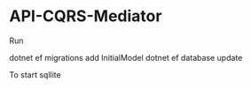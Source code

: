 # API-CQRS-Mediator

Run

dotnet ef migrations add InitialModel
dotnet ef database update

To start sqllite
